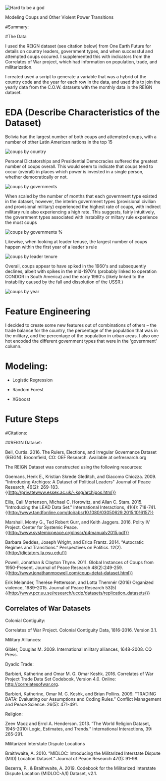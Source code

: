 ![Hard to be a god](images/misc/pateras.png)

Modeling Coups and Other Violent Power Transitions

#Summary:

#The Data

I used the REIGN dataset (see citation below) from One Earth Future for details on country leaders, government types, and when successful and attempted coups occured. I supplemented this with indicators from the Correlates of War project, which had information on population, trade, and militarization. 

I created used a script to generate a variable that was a hybrid of the country code and the year for each row in the data, and used this to join the yearly data from the C.O.W. datasets with the monthly data in the REIGN dataset.

# EDA (Describe Characteristics of the Dataset)

Bolivia had the largest number of both coups and attempted coups, with a number of other Latin American nations in the top 15

![coups by country](images/coupsbycountry.png)

Personal Dictatorships and Presidential Democracies suffered the greatest number of coups overall. This would seem to indicate that coups tend to occur (overall) in places which power is invested in a single person, whether democratically or not. 

![coups by governments](images/coupsbygovttotal.png)

When scaled by the number of months that each government type existed in the dataset, however, the interim government types (provisional civilian and provisional military) experienced the highest rate of coups, with indirect military rule also experiencing a high rate. This suggests, fairly intuitively, the government types associated with instability or miltary rule experience the most coups

![coups by governments %](images/coupsbygovtpercent.png)

Likewise, when looking at leader tenuse, the largest number of coups happen within the first year of a leader's rule

![coups by leader tenure](images/coupsbyleadertenure.png)

Overall, coups appear to have spiked in the 1960's and subsequently declines, albeit with spikes in the mid-1970's (probably linked to operation CONDOR in South America) and the early 1990's (likely linked to the instability caused by the fall and dissolution of the USSR.)

![coups by year](images/coupsyearly.png)

# Feature Engineering

I decided to create some new features out of combinations of others – the trade balance for the country, the percentage of the population that was in the military, and the percentage of the population in urban areas. I also one hot encoded the different government types that were in the 'government' column.

# Modeling: 

- Logistic Regression

- Random Forest

- XGboost

# Future Steps



#Citations:

##REIGN Dataset:

Bell, Curtis. 2016. The Rulers, Elections, and Irregular Governance Dataset (REIGN). Broomfield, CO: OEF Research. Available at oefresearch.org

The REIGN Dataset was constructed using the following resources:

Goemans, Henk E., Kristian Skrede Gleditch, and Giacomo Chiozza. 2009. "Introducing Archigos: A Dataset of Political Leaders" Journal of Peace Research, 46(2): 269-183. {{http://privatewww.essex.ac.uk/~ksg/archigos.html}}

Ellis, Cali Mortenson, Michael C. Horowitz, and Allan C. Stam. 2015. "Introducing the LEAD Data Set." International Interactions, 41(4): 718-741. {{http://www.tandfonline.com/doi/abs/10.1080/03050629.2015.1016157}}

Marshall, Monty G., Ted Robert Gurr, and Keith Jaggers. 2016. Polity IV Project. Center for Systemic Peace. {{http://www.systemicpeace.org/inscr/p4manualv2015.pdf}}

Barbara Geddes, Joseph Wright, and Erica Frantz. 2014. “Autocratic Regimes and Transitions.” Perspectives on Politics. 12(2).{{http://dictators.la.psu.edu/}}

Powell, Jonathan & Clayton Thyne. 2011. Global Instances of Coups from 1950-Present. Journal of Peace Research 48(2):249-259.{{http://www.jonathanmpowell.com/coup-detat-dataset.html}}

Erik Melander, Therése Pettersson, and Lotta Themnér (2016) Organized violence, 1989–2015. Journal of Peace Research 53(5) {{http://www.pcr.uu.se/research/ucdp/datasets/replication_datasets/}}

## Correlates of War Datasets

Colonial Contiguity:

Correlates of War Project. Colonial Contiguity Data, 1816-2016. Version 3.1. 

Military Alliances:

Gibler, Douglas M. 2009. International military alliances, 1648-2008. CQ Press.  

Dyadic Trade:

Barbieri, Katherine and Omar M. G. Omar Keshk. 2016. Correlates of War Project Trade Data Set Codebook, Version 4.0. Online: http://correlatesofwar.org. 

Barbieri, Katherine, Omar M. G. Keshk, and Brian Pollins. 2009. “TRADING DATA: Evaluating our Assumptions and Coding Rules.” Conflict Management and Peace Science. 26(5): 471-491.

Religion: 

 Zeev Maoz and Errol A. Henderson. 2013. “The World Religion Dataset, 1945-2010: Logic, Estimates, and Trends.” International Interactions, 39: 265-291. 

Militarized Interstate Dispute Locations

 Braithwaite, A. 2010. “MIDLOC: Introducing the Militarized Interstate Dispute (MID) Location Dataset.” Journal of Peace Research 47(1): 91-98.

Bezerra, P., & Braithwaite, A. 2019. Codebook for the Militarized Interstate Dispute Location (MIDLOC-A/I) Dataset, v2.1.
